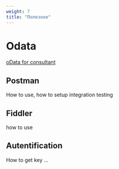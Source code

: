 ```yaml
---
weight: 7
title: "Полезное"
---
```


# Odata

[oData for consultant](d365fo-rest-api-smart-talks/)

## Postman

How to use, how to setup integration testing

## Fiddler

how to use

## Autentification

How to get key ...
